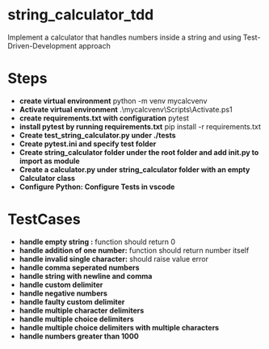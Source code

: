 # string_calculator_tdd
Implement a calculator that handles numbers inside a string and using Test-Driven-Development approach

# Steps
- **create virtual environment**
    python -m venv mycalcvenv
- **Activate virtual environment** 
    .\mycalcvenv\Scripts\Activate.ps1
- **create requirements.txt with configuration**
    pytest
- **install pytest by running requirements.txt**
    pip install -r requirements.txt
- **Create test_string_calculator.py under ./tests**
- **Create pytest.ini and specify test folder**
- **Create string_calculator folder under the root folder and add __init__.py to import as module**
- **Create a calculator.py under string_calculator folder with an empty Calculator class**
- **Configure Python: Configure Tests in vscode**

# TestCases
- **handle empty string :** function should return 0
- **handle addition of one number:** function should return number itself
- **handle invalid single character:** should raise value error
- **handle comma seperated numbers** 
- **handle string with newline and comma**
- **handle custom delimiter**
- **handle negative numbers**
- **handle faulty custom delimiter**
- **handle multiple character delimiters**
- **handle multiple choice delimiters**
- **handle multiple choice delimiters with multiple characters**
- **handle numbers greater than 1000**

